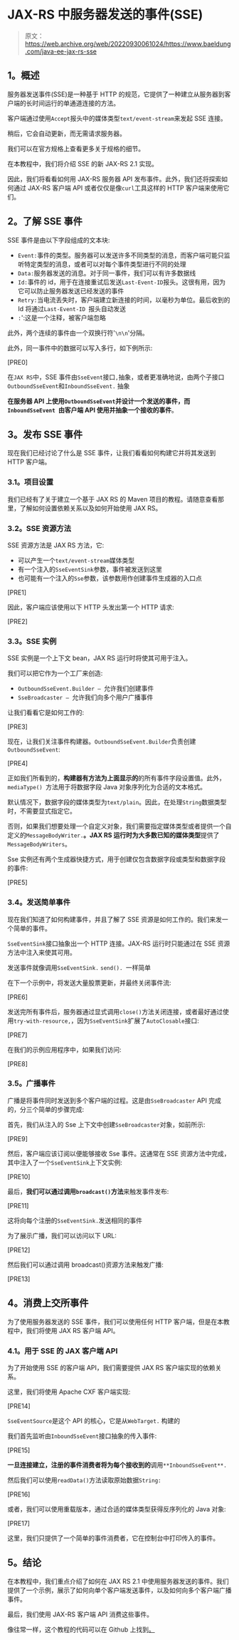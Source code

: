 # JAX-RS 中服务器发送的事件(SSE)

> 原文：<https://web.archive.org/web/20220930061024/https://www.baeldung.com/java-ee-jax-rs-sse>

## **1。概述**

服务器发送事件(SSE)是一种基于 HTTP 的规范，它提供了一种建立从服务器到客户端的长时间运行的单通道连接的方法。

客户端通过使用`Accept`报头中的媒体类型`text/event-stream`来发起 SSE 连接。

稍后，它会自动更新，而无需请求服务器。

我们可以在官方规格上查看更多关于规格的细节。

在本教程中，我们将介绍 SSE 的新 JAX-RS 2.1 实现。

因此，我们将看看如何用 JAX-RS 服务器 API 发布事件。此外，我们还将探索如何通过 JAX-RS 客户端 API 或者仅仅是像`curl`工具这样的 HTTP 客户端来使用它们。

## **2。了解 SSE 事件**

SSE 事件是由以下字段组成的文本块:

*   `Event:`事件的类型。服务器可以发送许多不同类型的消息，而客户端可能只监听特定类型的消息，或者可以对每个事件类型进行不同的处理
*   `Data:`服务器发送的消息。对于同一事件，我们可以有许多数据线
*   `Id:`事件的 id，用于在连接重试后发送`Last-Event-ID`报头。这很有用，因为它可以防止服务器发送已经发送的事件
*   `Retry:`当电流丢失时，客户端建立新连接的时间，以毫秒为单位。最后收到的 Id 将通过`Last-Event-ID `报头自动发送
*   `:`':这是一个注释，被客户端忽略

此外，两个连续的事件由一个双换行符'`\n\n`'分隔。

此外，同一事件中的数据可以写入多行，如下例所示:

[PRE0]

在`JAX RS`中，SSE 事件由`SseEvent`接口`,`抽象，或者更准确地说，由两个子接口`OutboundSseEvent`和`InboundSseEvent.` 抽象

**在服务器 API 上使用`OutboundSseEvent`并设计一个发送的事件，而`InboundSseEvent `由客户端 API 使用并抽象一个接收的事件**。

## **3。发布 SSE 事件**

现在我们已经讨论了什么是 SSE 事件，让我们看看如何构建它并将其发送到 HTTP 客户端。

### **3.1。项目设置**

我们已经有了关于建立一个基于 JAX RS 的 Maven 项目的教程。请随意查看那里，了解如何设置依赖关系以及如何开始使用 JAX RS。

### **3.2。SSE 资源方法**

SSE 资源方法是 JAX RS 方法，它:

*   可以产生一个`text/event-stream`媒体类型
*   有一个注入的`SseEventSink`参数，事件被发送到这里
*   也可能有一个注入的`Sse`参数，该参数用作创建事件生成器的入口点

[PRE1]

因此，客户端应该使用以下 HTTP 头发出第一个 HTTP 请求:

[PRE2]

### **3.3。SSE 实例**

SSE 实例是一个上下文 bean，JAX RS 运行时将使其可用于注入。

我们可以把它作为一个工厂来创造:

*   `OutboundSseEvent.Builder – `允许我们创建事件
*   `SseBroadcaster – `允许我们向多个用户广播事件

让我们看看它是如何工作的:

[PRE3]

现在，让我们关注事件构建器。`OutboundSseEvent.Builder`负责创建`OutboundSseEvent`:

[PRE4]

正如我们所看到的，**构建器有方法为上面显示的**的所有事件字段设置值。此外，`mediaType() `方法用于将数据字段 Java 对象序列化为合适的文本格式。

默认情况下，数据字段的媒体类型为`text/plain`。因此，在处理`String`数据类型时，不需要显式指定它。

否则，如果我们想要处理一个自定义对象，我们需要指定媒体类型或者提供一个自定义的`MessageBodyWriter.`**。JAX RS 运行时为大多数已知的媒体类型**提供了`MessageBodyWriters`。

Sse 实例还有两个生成器快捷方式，用于创建仅包含数据字段或类型和数据字段的事件:

[PRE5]

### **3.4。发送简单事件**

现在我们知道了如何构建事件，并且了解了 SSE 资源是如何工作的。我们来发一个简单的事件。

`SseEventSink`接口抽象出一个 HTTP 连接。JAX-RS 运行时只能通过在 SSE 资源方法中注入来使其可用。

发送事件就像调用`SseEventSink.` `send(). `一样简单

在下一个示例中，将发送大量股票更新，并最终关闭事件流:

[PRE6]

发送完所有事件后，服务器通过显式调用`close()`方法关闭连接，或者最好通过使用`try-with-resource,`，因为`SseEventSink`扩展了`AutoClosable`接口:

[PRE7]

在我们的示例应用程序中，如果我们访问:

[PRE8]

### **3.5。广播事件**

广播是将事件同时发送到多个客户端的过程。这是由`SseBroadcaster` API 完成的，分三个简单的步骤完成:

首先，我们从注入的 Sse 上下文中创建`SseBroadcaster`对象，如前所示:

[PRE9]

然后，客户端应该订阅以便能够接收 Sse 事件。这通常在 SSE 资源方法中完成，其中注入了一个`SseEventSink`上下文实例:

[PRE10]

最后，**我们可以通过调用`broadcast()`方法**来触发事件发布:

[PRE11]

这将向每个注册的`SseEventSink.`发送相同的事件

为了展示广播，我们可以访问以下 URL:

[PRE12]

然后我们可以通过调用 broadcast()资源方法来触发广播:

[PRE13]

## **4。消费上交所事件**

为了使用服务器发送的 SSE 事件，我们可以使用任何 HTTP 客户端，但是在本教程中，我们将使用 JAX RS 客户端 API。

### **4.1。用于 SSE 的 JAX 客户端 API**

为了开始使用 SSE 的客户端 API，我们需要提供 JAX RS 客户端实现的依赖关系。

这里，我们将使用 Apache CXF 客户端实现:

[PRE14]

`SseEventSource`是这个 API 的核心，它是从`WebTarget.` 构建的

我们首先监听由`InboundSseEvent`接口抽象的传入事件:

[PRE15]

**一旦连接建立，注册的事件消费者将为每个接收到的**调用`**InboundSseEvent**.`

然后我们可以使用`readData()`方法读取原始数据`String:`

[PRE16]

或者，我们可以使用重载版本，通过合适的媒体类型获得反序列化的 Java 对象:

[PRE17]

这里，我们只提供了一个简单的事件消费者，它在控制台中打印传入的事件。

## **5。结论**

在本教程中，我们重点介绍了如何在 JAX RS 2.1 中使用服务器发送的事件。我们提供了一个示例，展示了如何向单个客户端发送事件，以及如何向多个客户端广播事件。

最后，我们使用 JAX-RS 客户端 API 消费这些事件。

像往常一样，这个教程的代码可以在 Github 上找到[。](https://web.archive.org/web/20221205114008/https://github.com/eugenp/tutorials/tree/master/apache-cxf-modules/sse-jaxrs)